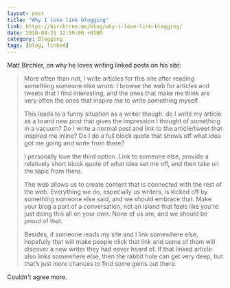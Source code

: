 ```yaml
---
layout: post
title: "Why I love link blogging"
link: https://birchtree.me/blog/why-i-love-link-blogging/
date: 2018-04-21 12:59:00 +0100
category: Blogging
tags: [blog, linked]
---
```


Matt Birchler, on why he loves writing linked posts on his site:

>More often than not, I write articles for this site after reading something someone else wrote. I browse the web for articles and tweets that I find interesting, and the ones that make me think are very often the ones that inspire me to write something myself.
>
>This leads to a funny situation as a writer though: do I write my article as a brand new post that gives the impression I thought of something in a vacuum? Do I write a normal post and link to the article/tweet that inspired me inline? Do I do a full block quote that shows off what idea got me going and write from there?
>
>I personally love the third option. Link to someone else, provide a relatively short block quote of what idea set me off, and then take on the topic from there.
>
>The web allows us to create content that is connected with the rest of the web. Everything we do, especially us writers, is kicked off by something someone else said, and we should embrace that. Make your blog a part of a conversation, not an island that feels like you’re just doing this all on your own. None of us are, and we should be proud of that.
>
>Besides, if someone reads my site and I link somewhere else, hopefully that will make people click that link and some of them will discover a new writer they had never heard of. If that linked article also links somewhere else, then the rabbit hole can get very deep, but that’s just more chances to find some gems out there.

Couldn't agree more. 
